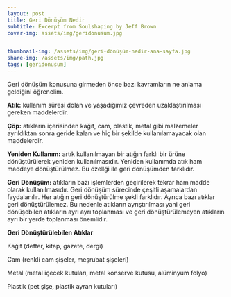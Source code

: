 ```yaml
---
layout: post
title: Geri Dönüşüm Nedir
subtitle: Excerpt from Soulshaping by Jeff Brown
cover-img: assets/img/geridonusum.jpg


thumbnail-img: /assets/img/geri-dönüşüm-nedir-ana-sayfa.jpg
share-img: /assets/img/path.jpg
tags: [geridonusum]
---
```


Geri dönüşüm konusuna girmeden önce bazı kavramların ne anlama geldiğini öğrenelim. 

**Atık:** kullanım süresi dolan ve yaşadığımız çevreden uzaklaştırılması gereken maddelerdir.

**Çöp:** atıkların içerisinden kağıt, cam, plastik, metal gibi malzemeler ayrıldıktan sonra geride kalan ve hiç bir şekilde kullanılamayacak olan maddelerdir.

**Yeniden Kullanım:** artık kullanılmayan bir atığın farklı bir ürüne dönüştürülerek yeniden kullanılmasıdır. Yeniden kullanımda atık ham maddeye dönüştürülmez. Bu özellği ile geri dönüşümden farklıdır.

**Geri Dönüşüm:** atıkların bazı işlemlerden geçirilerek tekrar ham madde olarak kullanılmasıdır. Geri dönüşüm sürecinde çeşitli aşamalardan faydalanılır. Her atığın geri dönüştürülme şekli farklıdır. Ayrıca bazı atıklar geri dönüştürülemez. Bu nedenle atıkların ayrıştırılması yani geri dönüşebilen atıkların ayrı ayrı toplanması ve geri dönüştürülemeyen atıkların ayrı bir yerde toplanması önemlidir.

**Geri Dönüştürülebilen Atıklar**

Kağıt (defter, kitap, gazete, dergi)

Cam (renkli cam şişeler, meşrubat şişeleri)

Metal (metal içecek kutuları, metal konserve kutusu, alüminyum folyo)

Plastik (pet şişe, plastik ayran kutuları)

